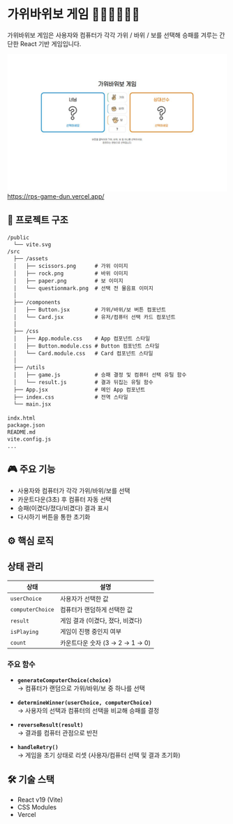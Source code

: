 # 가위바위보 게임 ✌🏻👊🏻✋🏻

가위바위보 게임은 사용자와 컴퓨터가 각각 가위 / 바위 / 보를 선택해 승패를 겨루는 간단한 React 기반 게임입니다.

![가위바위보 게임](image.png)
https://rps-game-dun.vercel.app/

## 📁 프로젝트 구조

```
/public
  └── vite.svg
/src
  ├── /assets
  │   ├── scissors.png      # 가위 이미지
  │   ├── rock.png          # 바위 이미지
  │   ├── paper.png         # 보 이미지
  │   └── questionmark.png  # 선택 전 물음표 이미지
  │
  ├── /components
  │   ├── Button.jsx        # 가위/바위/보 버튼 컴포넌트
  │   └── Card.jsx          # 유저/컴퓨터 선택 카드 컴포넌트
  │
  ├── /css
  │   ├── App.module.css    # App 컴포넌트 스타일
  │   ├── Button.module.css # Button 컴포넌트 스타일
  │   └── Card.module.css   # Card 컴포넌트 스타일
  │
  ├── /utils
  │   ├── game.js           # 승패 결정 및 컴퓨터 선택 유틸 함수
  │   └── result.js			# 결과 뒤집는 유틸 함수
  ├── App.jsx               # 메인 App 컴포넌트
  ├── index.css				# 전역 스타일
  └── main.jsx

indx.html
package.json
README.md
vite.config.js
...
```

## 🎮 주요 기능

- 사용자와 컴퓨터가 각각 가위/바위/보를 선택
- 카운트다운(3초) 후 컴퓨터 자동 선택
- 승패(이겼다/졌다/비겼다) 결과 표시
- 다시하기 버튼을 통한 초기화

## ⚙️ 핵심 로직

## 상태 관리

| 상태             | 설명                             |
| ---------------- | -------------------------------- |
| `userChoice`     | 사용자가 선택한 값               |
| `computerChoice` | 컴퓨터가 랜덤하게 선택한 값      |
| `result`         | 게임 결과 (이겼다, 졌다, 비겼다) |
| `isPlaying`      | 게임이 진행 중인지 여부          |
| `count`          | 카운트다운 숫자 (3 → 2 → 1 → 0)  |

### 주요 함수

- **`generateComputerChoice(choice)`**  
  → 컴퓨터가 랜덤으로 가위/바위/보 중 하나를 선택

- **`determineWinner(userChoice, computerChoice)`**  
  → 사용자의 선택과 컴퓨터의 선택을 비교해 승패를 결정

- **`reverseResult(result)`**  
  → 결과를 컴퓨터 관점으로 반전

- **`handleRetry()`**  
  → 게임을 초기 상태로 리셋 (사용자/컴퓨터 선택 및 결과 초기화)

## 🛠️ 기술 스택

- React v19 (Vite)
- CSS Modules
- Vercel
